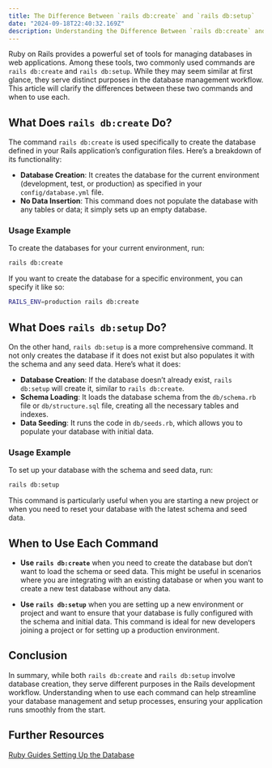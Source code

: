 ```yaml
---
title: The Difference Between `rails db:create` and `rails db:setup`
date: "2024-09-18T22:40:32.169Z"
description: Understanding the Difference Between `rails db:create` and `rails db:setup`
---
```




Ruby on Rails provides a powerful set of tools for managing databases in web applications. Among these tools, two commonly used commands are `rails db:create` and `rails db:setup`. While they may seem similar at first glance, they serve distinct purposes in the database management workflow. This article will clarify the differences between these two commands and when to use each.

## What Does `rails db:create` Do?

The command `rails db:create` is used specifically to create the database defined in your Rails application’s configuration files. Here’s a breakdown of its functionality:

- **Database Creation**: It creates the database for the current environment (development, test, or production) as specified in your `config/database.yml` file.
- **No Data Insertion**: This command does not populate the database with any tables or data; it simply sets up an empty database.

### Usage Example

To create the databases for your current environment, run:

```bash
rails db:create
```

If you want to create the database for a specific environment, you can specify it like so:

```bash
RAILS_ENV=production rails db:create
```

## What Does `rails db:setup` Do?

On the other hand, `rails db:setup` is a more comprehensive command. It not only creates the database if it does not exist but also populates it with the schema and any seed data. Here’s what it does:

- **Database Creation**: If the database doesn’t already exist, `rails db:setup` will create it, similar to `rails db:create`.
- **Schema Loading**: It loads the database schema from the `db/schema.rb` file or `db/structure.sql` file, creating all the necessary tables and indexes.
- **Data Seeding**: It runs the code in `db/seeds.rb`, which allows you to populate your database with initial data.

### Usage Example

To set up your database with the schema and seed data, run:

```bash
rails db:setup
```

This command is particularly useful when you are starting a new project or when you need to reset your database with the latest schema and seed data.

## When to Use Each Command

- **Use `rails db:create`** when you need to create the database but don’t want to load the schema or seed data. This might be useful in scenarios where you are integrating with an existing database or when you want to create a new test database without any data.

- **Use `rails db:setup`** when you are setting up a new environment or project and want to ensure that your database is fully configured with the schema and initial data. This command is ideal for new developers joining a project or for setting up a production environment.

## Conclusion

In summary, while both `rails db:create` and `rails db:setup` involve database creation, they serve different purposes in the Rails development workflow. Understanding when to use each command can help streamline your database management and setup processes, ensuring your application runs smoothly from the start.

## Further Resources
[Ruby Guides Setting Up the Database](https://edgeguides.rubyonrails.org/active_record_migrations.html)
